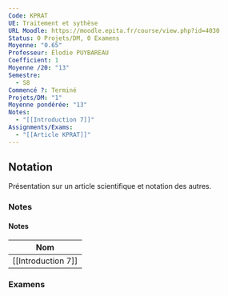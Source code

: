```yaml
---
Code: KPRAT
UE: Traitement et sythèse
URL Moodle: https://moodle.epita.fr/course/view.php?id=4030
Status: 0 Projets/DM, 0 Examens
Moyenne: "0.65"
Professeur: Élodie PUYBAREAU
Coefficient: 1
Moyenne /20: "13"
Semestre:
  - S8
Commencé ?: Terminé
Projets/DM: "1"
Moyenne pondérée: "13"
Notes:
  - "[[Introduction 7]]"
Assignments/Exams:
  - "[[Article KPRAT]]"
---
```

## Notation
Présentation sur un article scientifique et notation des autres.
  
### Notes
#### Notes
|Nom|
|---|
|[[Introduction 7]]|
  
  
  
### Examens